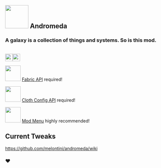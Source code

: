 ## <img src="https://us-east-1.tixte.net/uploads/melontini.tixte.co/andromeda_512.png" width="75" height="75"> Andromeda
### A galaxy is a collection of things and systems. So is this mod.

<br/>
<a href="https://www.curseforge.com/minecraft/mc-mods/andromeda"><img src="https://cf.way2muchnoise.eu/title/639198.svg" alt="" height="24" /></a><a href="https://modrinth.com/mod/andromeda"><img src="https://img.shields.io/modrinth/dt/TseYlb0f?label=modrinth" alt="" height="24" /></a>
<br/>

<img src="https://cdn.modrinth.com/data/P7dR8mSH/icon.png" width="50" height="50"></img> [Fabric API](https://modrinth.com/mod/fabric-api) required!

<img src="https://cdn.modrinth.com/data/9s6osm5g/icon.png" width="50" height="50"></img> [Cloth Config API](https://modrinth.com/mod/cloth-config) required!

<img src="https://cdn.modrinth.com/data/mOgUt4GM/icon.png" width="50" height="50"></img> [Mod Menu](https://modrinth.com/mod/modmenu) highly recommended!

## Current Tweaks

https://github.com/melontini/andromeda/wiki

### ❤️
<br/>